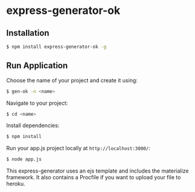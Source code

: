 # express-generator-ok

## Installation

```bash
$ npm install express-generator-ok -g
```

## Run Application

Choose the name of your project and create it using:   

```bash
$ gen-ok -n <name>
```

Navigate to your project:

```bash
$ cd <name>
```

Install dependencies:

```bash
$ npm install
```

Run your app.js project locally at `http://localhost:3000/`:

```bash
$ node app.js
```
This express-generator uses an ejs template and includes the materialize framework. It also contains a Procfile if you want to upload your file to heroku.